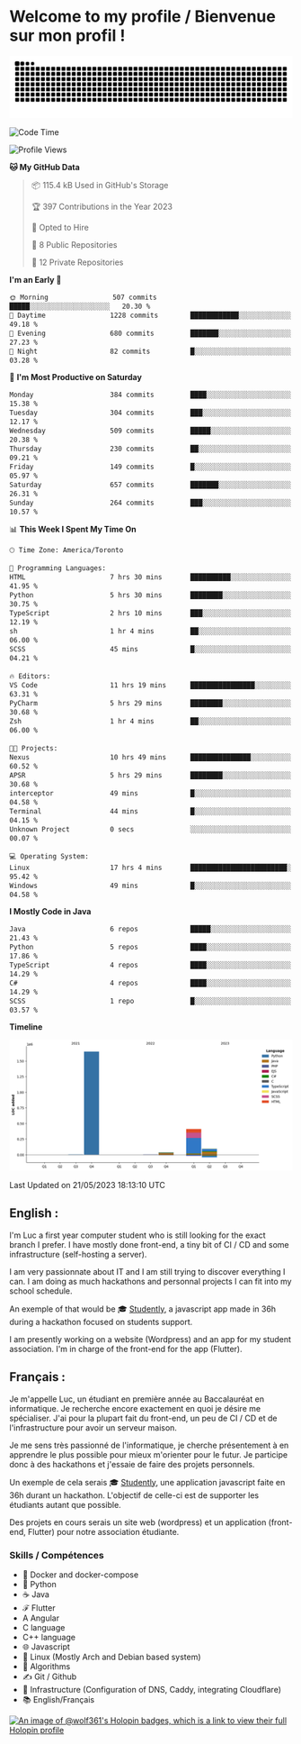 # Welcome to my profile / Bienvenue sur mon profil !

![snake gif](https://github.com/wolf-361/wolf-361/blob/output/github-contribution-grid-snake.svg)

<!--START_SECTION:waka-->
![Code Time](http://img.shields.io/badge/Code%20Time-104%20hrs%2035%20mins-blue)

![Profile Views](http://img.shields.io/badge/Profile%20Views-0-blue)

**🐱 My GitHub Data** 

> 📦 115.4 kB Used in GitHub's Storage 
 > 
> 🏆 397 Contributions in the Year 2023
 > 
> 💼 Opted to Hire
 > 
> 📜 8 Public Repositories 
 > 
> 🔑 12 Private Repositories 
 > 
**I'm an Early 🐤** 

```text
🌞 Morning                507 commits         █████░░░░░░░░░░░░░░░░░░░░   20.30 % 
🌆 Daytime                1228 commits        ████████████░░░░░░░░░░░░░   49.18 % 
🌃 Evening                680 commits         ███████░░░░░░░░░░░░░░░░░░   27.23 % 
🌙 Night                  82 commits          █░░░░░░░░░░░░░░░░░░░░░░░░   03.28 % 
```
📅 **I'm Most Productive on Saturday** 

```text
Monday                   384 commits         ████░░░░░░░░░░░░░░░░░░░░░   15.38 % 
Tuesday                  304 commits         ███░░░░░░░░░░░░░░░░░░░░░░   12.17 % 
Wednesday                509 commits         █████░░░░░░░░░░░░░░░░░░░░   20.38 % 
Thursday                 230 commits         ██░░░░░░░░░░░░░░░░░░░░░░░   09.21 % 
Friday                   149 commits         █░░░░░░░░░░░░░░░░░░░░░░░░   05.97 % 
Saturday                 657 commits         ███████░░░░░░░░░░░░░░░░░░   26.31 % 
Sunday                   264 commits         ███░░░░░░░░░░░░░░░░░░░░░░   10.57 % 
```


📊 **This Week I Spent My Time On** 

```text
🕑︎ Time Zone: America/Toronto

💬 Programming Languages: 
HTML                     7 hrs 30 mins       ██████████░░░░░░░░░░░░░░░   41.95 % 
Python                   5 hrs 30 mins       ████████░░░░░░░░░░░░░░░░░   30.75 % 
TypeScript               2 hrs 10 mins       ███░░░░░░░░░░░░░░░░░░░░░░   12.19 % 
sh                       1 hr 4 mins         ██░░░░░░░░░░░░░░░░░░░░░░░   06.00 % 
SCSS                     45 mins             █░░░░░░░░░░░░░░░░░░░░░░░░   04.21 % 

🔥 Editors: 
VS Code                  11 hrs 19 mins      ████████████████░░░░░░░░░   63.31 % 
PyCharm                  5 hrs 29 mins       ████████░░░░░░░░░░░░░░░░░   30.68 % 
Zsh                      1 hr 4 mins         ██░░░░░░░░░░░░░░░░░░░░░░░   06.00 % 

🐱‍💻 Projects: 
Nexus                    10 hrs 49 mins      ███████████████░░░░░░░░░░   60.52 % 
APSR                     5 hrs 29 mins       ████████░░░░░░░░░░░░░░░░░   30.68 % 
interceptor              49 mins             █░░░░░░░░░░░░░░░░░░░░░░░░   04.58 % 
Terminal                 44 mins             █░░░░░░░░░░░░░░░░░░░░░░░░   04.15 % 
Unknown Project          0 secs              ░░░░░░░░░░░░░░░░░░░░░░░░░   00.07 % 

💻 Operating System: 
Linux                    17 hrs 4 mins       ████████████████████████░   95.42 % 
Windows                  49 mins             █░░░░░░░░░░░░░░░░░░░░░░░░   04.58 % 
```

**I Mostly Code in Java** 

```text
Java                     6 repos             █████░░░░░░░░░░░░░░░░░░░░   21.43 % 
Python                   5 repos             ████░░░░░░░░░░░░░░░░░░░░░   17.86 % 
TypeScript               4 repos             ████░░░░░░░░░░░░░░░░░░░░░   14.29 % 
C#                       4 repos             ████░░░░░░░░░░░░░░░░░░░░░   14.29 % 
SCSS                     1 repo              █░░░░░░░░░░░░░░░░░░░░░░░░   03.57 % 
```



**Timeline**

![Lines of Code chart](https://raw.githubusercontent.com/wolf-361/wolf-361/main/assets/bar_graph.png)


 Last Updated on 21/05/2023 18:13:10 UTC
<!--END_SECTION:waka-->

## English : 

I'm Luc a first year computer student who is still looking for the exact branch I prefer. I have mostly done front-end, a tiny bit of CI / CD and some infrastructure (self-hosting a server).

I am very passionnate about IT and I am still trying to discover everything I can. I am doing as much hackathons and personnal projects I can fit into my school schedule.

An exemple of that would be 🎓 [Studently](https://github.com/wolf-361/Studently-CodeJam12), a javascript app made in 36h during a hackathon focused on students support.

I am presently working on a website (Wordpress) and an app for my student association. I'm in charge of the front-end for the app (Flutter).

## Français :

Je m'appelle Luc, un étudiant en première année au Baccalauréat en informatique. Je recherche encore exactement en quoi je désire me spécialiser. J'ai pour la plupart fait du front-end, un peu de CI / CD et de l'infrastructure pour avoir un serveur maison.

Je me sens très passionné de l'informatique, je cherche présentement à en apprendre le plus possible pour mieux m'orienter pour le futur. Je participe donc à des hackathons et j'essaie de faire des projets personnels.

Un exemple de cela serais 🎓 [Studently](https://github.com/wolf-361/Studently-CodeJam12), une application javascript faite en 36h durant un hackathon. L'objectif de celle-ci est de supporter les étudiants autant que possible.

Des projets en cours serais un site web (wordpress) et un application (front-end, Flutter) pour notre association étudiante.

###  Skills / Compétences

* 🐋 Docker and docker-compose
* 🐍 Python
* ☕ Java
* ℱ Flutter
* A Angular
* C language
* C++ language
* 🌐 Javascript
* 🐧 Linux (Mostly Arch and Debian based system)
* 🧩 Algorithms
* ✍️ Git / Github
* 📜 Infrastructure (Configuration of DNS, Caddy, integrating Cloudflare)
* 📚 English/Français

[![An image of @wolf361's Holopin badges, which is a link to view their full Holopin profile](https://holopin.me/wolf361)](https://holopin.io/@wolf361)


